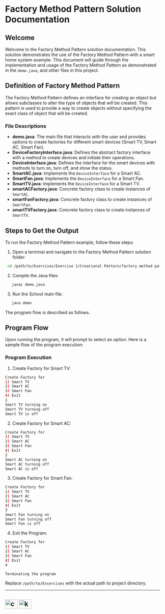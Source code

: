 # Factory Method Pattern Solution Documentation

## Welcome
Welcome to the Factory Method Pattern solution documentation. This solution demonstrates the use of the Factory Method Pattern with a smart home system example. This document will guide through the implementation and usage of the Factory Method Pattern as demonstrated in the `demo.java`,  and other files in this project.

## Definition of Factory Method Pattern
The Factory Method Pattern defines an interface for creating an object but allows subclasses to alter the type of objects that will be created. This pattern is used to provide a way to create objects without specifying the exact class of object that will be created.

### File Descriptions
- **demo.java**: The main file that interacts with the user and provides options to create factories for different smart devices (Smart TV, Smart AC, Smart Fan).
- **DeviceFactoryInterface.java**: Defines the abstract factory interface with a method to create devices and initiate their operations.
- **DeviceInterface.java**: Defines the interface for the smart devices with methods to turn on, turn off, and show the status.
- **SmartAC.java**: Implements the `DeviceInterface` for a Smart AC.
- **SmartFan.java**: Implements the `DeviceInterface` for a Smart Fan.
- **SmartTV.java**: Implements the `DeviceInterface` for a Smart TV.
- **smartACFactory.java**: Concrete factory class to create instances of `SmartAC`.
- **smartFanFactory.java**: Concrete factory class to create instances of `SmartFan`.
- **smartTVFactory.java**: Concrete factory class to create instances of `SmartTV`.

## Steps to Get the Output
To run the Factory Method Pattern example, follow these steps:

1. Open a terminal and navigate to the Factory Method Pattern solution folder:
  ```bash
   cd /path/to/Exercises/Exercise 1/Creational Pattern/factory method pattern
   ```
2. Compile the Java files:

```bash
   javac demo.java
```

3. Run the School main file:

```bash
   java demo
```


The program flow is described as follows.

## Program Flow
Upon running the program, it will prompt to select an option. Here is a sample flow of the program execution:

### Program Execution

1. Create Factory for Smart TV:
```bash
Create Factory for
1) Smart TV
2) Smart AC
3) Smart Fan
4) Exit
1
Smart TV turning on
Smart TV turning off
Smart TV is off
```

2. Create Factory for Smart AC:
```bash
Create Factory for
1) Smart TV
2) Smart AC
3) Smart Fan
4) Exit
2
Smart AC turning on
Smart AC turning off
Smart AC is off
```

3. Create Factory for Smart Fan:

```bash
Create Factory for
1) Smart TV
2) Smart AC
3) Smart Fan
4) Exit
3
Smart Fan turning on
Smart Fan turning off
Smart Fan is off
```

4. Exit the Program:
```bash
Create Factory for
1) Smart TV
2) Smart AC
3) Smart Fan
4) Exit
4

Terminating the program
```

Replace `/path/to/Excercises` with the actual path to project directory.

---
<a href="https://www.linkedin.com/in/thejashari/" target="blank"><img align="center" src="https://raw.githubusercontent.com/rahuldkjain/github-profile-readme-generator/master/src/images/icons/Social/linked-in-alt.svg" alt="cyberspartan" height="30" width="40" /></a>
<a href="https://instagram.com/nuthejashari" target="blank"><img align="center" src="https://raw.githubusercontent.com/rahuldkjain/github-profile-readme-generator/master/src/images/icons/Social/instagram.svg" alt="karthithehacker" height="30" width="40" /></a>
---


